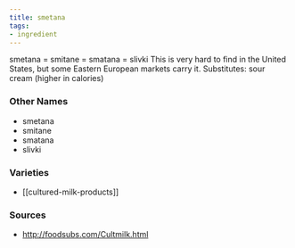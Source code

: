 ```yaml
---
title: smetana
tags:
- ingredient
---
```

smetana = smitane = smatana = slivki This is very hard to find in the United States, but some Eastern European markets carry it. Substitutes: sour cream (higher in calories)

### Other Names

* smetana
* smitane
* smatana
* slivki

### Varieties

* [[cultured-milk-products]]

### Sources
* http://foodsubs.com/Cultmilk.html
